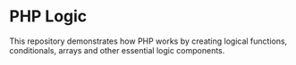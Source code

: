 # PHP Logic
This repository demonstrates how PHP works by creating logical functions, conditionals, arrays and other essential logic components.
